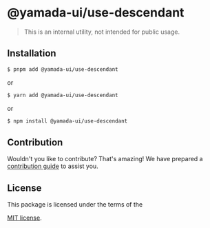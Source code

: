 # @yamada-ui/use-descendant

> This is an internal utility, not intended for public usage.

## Installation

```sh
$ pnpm add @yamada-ui/use-descendant
```

or

```sh
$ yarn add @yamada-ui/use-descendant
```

or

```sh
$ npm install @yamada-ui/use-descendant
```

## Contribution

Wouldn't you like to contribute? That's amazing! We have prepared a [contribution guide](https://github.com/hirotomoyamada/yamada-ui/blob/main/CONTRIBUTING.md) to assist you.

## License

This package is licensed under the terms of the

[MIT license](https://github.com/hirotomoyamada/yamada-ui/blob/main/LICENSE).
